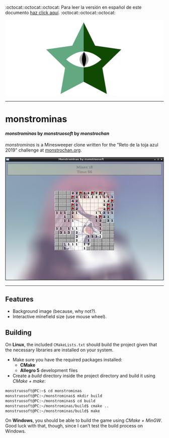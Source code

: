 :octocat::octocat::octocat: Para leer la versión en español de este documento [haz click aquí](./LEEME.md). :octocat::octocat::octocat:

[![monstrochan](./data/monstrochan.png)](http://monstrochan.org/l/)
- - -
# monstrominas
#### *monstrominas* by *monstruosoft* by *monstrochan*

*monstrominas* is a Minesweeper clone written for the "Reto de la toja azul 2019" challenge at [monstrochan.org](http://monstrochan.org/l/).

![monstrominas](./data/monstrominas.png) 

- - -
## Features
* Background image (because, why not?).
* Interactive minefield size (use mouse wheel).

## Building
On **Linux**, the included `CMakeLists.txt` should build the project given that the necessary libraries are installed on your system.

* Make sure you have the required packages installed:
  * **CMake**
  * **Allegro 5** development files
* Create a *build* directory inside the project directory and build it using *CMake + make*:
```
monstruosoft@PC:~$ cd monstrominas
monstruosoft@PC:~/monstrominas$ mkdir build
monstruosoft@PC:~/monstrominas$ cd build
monstruosoft@PC:~/monstrominas/build$ cmake ..
monstruosoft@PC:~/monstrominas/build$ make
```

On **Windows**, you should be able to build the game using *CMake + MinGW*. Good luck with that, though, since I can't test the build process on Windows.
